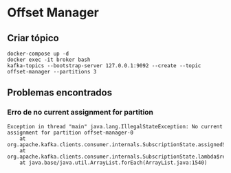 # Offset Manager

## Criar tópico

```shell
docker-compose up -d
docker exec -it broker bash
kafka-topics --bootstrap-server 127.0.0.1:9092 --create --topic offset-manager --partitions 3
```

## Problemas encontrados

### Erro de no current assignment for partition

```
Exception in thread "main" java.lang.IllegalStateException: No current assignment for partition offset-manager-0
	at org.apache.kafka.clients.consumer.internals.SubscriptionState.assignedState(SubscriptionState.java:367)
	at org.apache.kafka.clients.consumer.internals.SubscriptionState.lambda$requestOffsetReset$3(SubscriptionState.java:619)
	at java.base/java.util.ArrayList.forEach(ArrayList.java:1540)
```